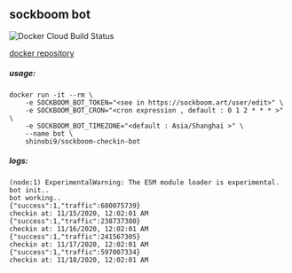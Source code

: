 ## sockboom bot
![Docker Cloud Build Status](https://img.shields.io/docker/cloud/build/shinobi9/sockboom-checkin-bot?style=for-the-badge)


[docker repository](https://hub.docker.com/r/shinobi9/sockboom-checkin-bot)

##### usage:
```shell
docker run -it --rm \
    -e SOCKBOOM_BOT_TOKEN="<see in https://sockboom.art/user/edit>" \
    -e SOCKBOOM_BOT_CRON="<cron expression , default : 0 1 2 * * * >" \
    -e SOCKBOOM_BOT_TIMEZONE="<default : Asia/Shanghai >" \
    --name bot \
    shinobi9/sockboom-checkin-bot
```


##### logs:
```plain
(node:1) ExperimentalWarning: The ESM module loader is experimental.
bot init..
bot working..
{"success":1,"traffic":680075739}
checkin at: 11/15/2020, 12:02:01 AM
{"success":1,"traffic":238737380}
checkin at: 11/16/2020, 12:02:01 AM
{"success":1,"traffic":241567305}
checkin at: 11/17/2020, 12:02:01 AM
{"success":1,"traffic":597007334}
checkin at: 11/18/2020, 12:02:01 AM
```